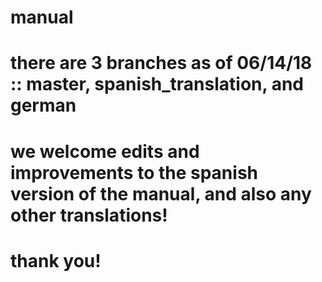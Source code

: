 # manual
# there are 3 branches as of 06/14/18 :: master, spanish_translation, and german
# we welcome edits and improvements to the spanish version of the manual, and also any other translations!
# thank you!
